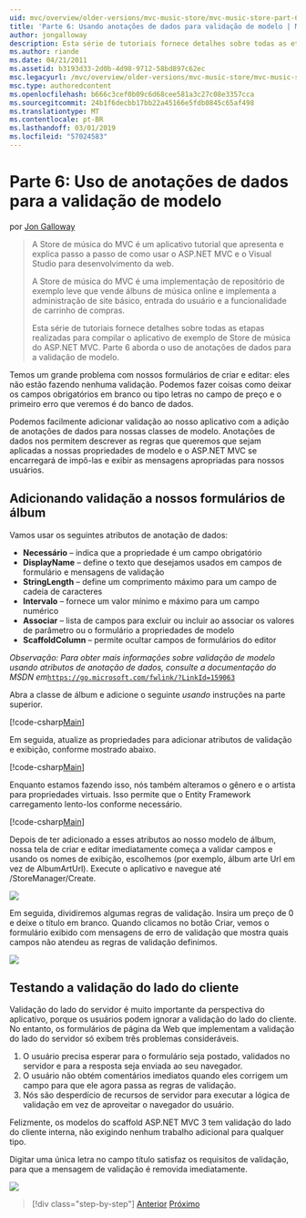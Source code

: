 ```yaml
---
uid: mvc/overview/older-versions/mvc-music-store/mvc-music-store-part-6
title: 'Parte 6: Usando anotações de dados para validação de modelo | Microsoft Docs'
author: jongalloway
description: Esta série de tutoriais fornece detalhes sobre todas as etapas realizadas para compilar o aplicativo de exemplo de Store de música do ASP.NET MVC. Parte 6 aborda o uso de anotações de dados para o modelo V...
ms.author: riande
ms.date: 04/21/2011
ms.assetid: b3193d33-2d0b-4d98-9712-58bd897c62ec
msc.legacyurl: /mvc/overview/older-versions/mvc-music-store/mvc-music-store-part-6
msc.type: authoredcontent
ms.openlocfilehash: b666c3cef0b09c6d68cee581a3c27c08e3357cca
ms.sourcegitcommit: 24b1f6decbb17bb22a45166e5fdb0845c65af498
ms.translationtype: MT
ms.contentlocale: pt-BR
ms.lasthandoff: 03/01/2019
ms.locfileid: "57024583"
---
```

<a name="part-6-using-data-annotations-for-model-validation"></a>Parte 6: Uso de anotações de dados para a validação de modelo
====================
por [Jon Galloway](https://github.com/jongalloway)

> A Store de música do MVC é um aplicativo tutorial que apresenta e explica passo a passo de como usar o ASP.NET MVC e o Visual Studio para desenvolvimento da web.  
>   
> A Store de música do MVC é uma implementação de repositório de exemplo leve que vende álbuns de música online e implementa a administração de site básico, entrada do usuário e a funcionalidade de carrinho de compras.  
>   
> Esta série de tutoriais fornece detalhes sobre todas as etapas realizadas para compilar o aplicativo de exemplo de Store de música do ASP.NET MVC. Parte 6 aborda o uso de anotações de dados para a validação de modelo.


Temos um grande problema com nossos formulários de criar e editar: eles não estão fazendo nenhuma validação. Podemos fazer coisas como deixar os campos obrigatórios em branco ou tipo letras no campo de preço e o primeiro erro que veremos é do banco de dados.

Podemos facilmente adicionar validação ao nosso aplicativo com a adição de anotações de dados para nossas classes de modelo. Anotações de dados nos permitem descrever as regras que queremos que sejam aplicadas a nossas propriedades de modelo e o ASP.NET MVC se encarregará de impô-las e exibir as mensagens apropriadas para nossos usuários.

## <a name="adding-validation-to-our-album-forms"></a>Adicionando validação a nossos formulários de álbum

Vamos usar os seguintes atributos de anotação de dados:

- **Necessário** – indica que a propriedade é um campo obrigatório
- **DisplayName** – define o texto que desejamos usados em campos de formulário e mensagens de validação
- **StringLength** – define um comprimento máximo para um campo de cadeia de caracteres
- **Intervalo** – fornece um valor mínimo e máximo para um campo numérico
- **Associar** – lista de campos para excluir ou incluir ao associar os valores de parâmetro ou o formulário a propriedades de modelo
- **ScaffoldColumn** – permite ocultar campos de formulários do editor

*Observação: Para obter mais informações sobre validação de modelo usando atributos de anotação de dados, consulte a documentação do MSDN em*[`https://go.microsoft.com/fwlink/?LinkId=159063`](https://go.microsoft.com/fwlink/?LinkId=159063)

Abra a classe de álbum e adicione o seguinte *usando* instruções na parte superior.

[!code-csharp[Main](mvc-music-store-part-6/samples/sample1.cs)]

Em seguida, atualize as propriedades para adicionar atributos de validação e exibição, conforme mostrado abaixo.

[!code-csharp[Main](mvc-music-store-part-6/samples/sample2.cs)]

Enquanto estamos fazendo isso, nós também alteramos o gênero e o artista para propriedades virtuais. Isso permite que o Entity Framework carregamento lento-los conforme necessário.

[!code-csharp[Main](mvc-music-store-part-6/samples/sample3.cs)]

Depois de ter adicionado a esses atributos ao nosso modelo de álbum, nossa tela de criar e editar imediatamente começa a validar campos e usando os nomes de exibição, escolhemos (por exemplo, álbum arte Url em vez de AlbumArtUrl). Execute o aplicativo e navegue até /StoreManager/Create.

![](mvc-music-store-part-6/_static/image1.png)

Em seguida, dividiremos algumas regras de validação. Insira um preço de 0 e deixe o título em branco. Quando clicamos no botão Criar, vemos o formulário exibido com mensagens de erro de validação que mostra quais campos não atendeu as regras de validação definimos.

![](mvc-music-store-part-6/_static/image2.png)

## <a name="testing-the-client-side-validation"></a>Testando a validação do lado do cliente

Validação do lado do servidor é muito importante da perspectiva do aplicativo, porque os usuários podem ignorar a validação do lado do cliente. No entanto, os formulários de página da Web que implementam a validação do lado do servidor só exibem três problemas consideráveis.

1. O usuário precisa esperar para o formulário seja postado, validados no servidor e para a resposta seja enviada ao seu navegador.
2. O usuário não obtém comentários imediatos quando eles corrigem um campo para que ele agora passa as regras de validação.
3. Nós são desperdício de recursos de servidor para executar a lógica de validação em vez de aproveitar o navegador do usuário.

Felizmente, os modelos do scaffold ASP.NET MVC 3 tem validação do lado do cliente interna, não exigindo nenhum trabalho adicional para qualquer tipo.

Digitar uma única letra no campo título satisfaz os requisitos de validação, para que a mensagem de validação é removida imediatamente.

![](mvc-music-store-part-6/_static/image3.png)


> [!div class="step-by-step"]
> [Anterior](mvc-music-store-part-5.md)
> [Próximo](mvc-music-store-part-7.md)
